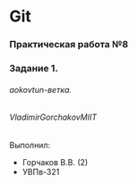 # Git
### Практическая работа №8
### Задание 1.
###### aokovtun-ветка. 
###### VladimirGorchakovMIIT

Выполнил:
* Горчаков В.В. (2)
* УВПв-321

